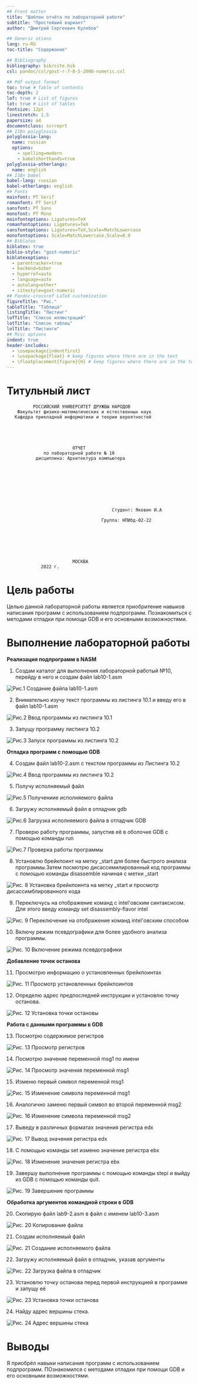 ```yaml
---
## Front matter
title: "Шаблон отчёта по лабораторной работе"
subtitle: "Простейший вариант"
author: "Дмитрий Сергеевич Кулябов"

## Generic otions
lang: ru-RU
toc-title: "Содержание"

## Bibliography
bibliography: bib/cite.bib
csl: pandoc/csl/gost-r-7-0-5-2008-numeric.csl

## Pdf output format
toc: true # Table of contents
toc-depth: 2
lof: true # List of figures
lot: true # List of tables
fontsize: 12pt
linestretch: 1.5
papersize: a4
documentclass: scrreprt
## I18n polyglossia
polyglossia-lang:
  name: russian
  options:
	- spelling=modern
	- babelshorthands=true
polyglossia-otherlangs:
  name: english
## I18n babel
babel-lang: russian
babel-otherlangs: english
## Fonts
mainfont: PT Serif
romanfont: PT Serif
sansfont: PT Sans
monofont: PT Mono
mainfontoptions: Ligatures=TeX
romanfontoptions: Ligatures=TeX
sansfontoptions: Ligatures=TeX,Scale=MatchLowercase
monofontoptions: Scale=MatchLowercase,Scale=0.9
## Biblatex
biblatex: true
biblio-style: "gost-numeric"
biblatexoptions:
  - parentracker=true
  - backend=biber
  - hyperref=auto
  - language=auto
  - autolang=other*
  - citestyle=gost-numeric
## Pandoc-crossref LaTeX customization
figureTitle: "Рис."
tableTitle: "Таблица"
listingTitle: "Листинг"
lofTitle: "Список иллюстраций"
lotTitle: "Список таблиц"
lolTitle: "Листинги"
## Misc options
indent: true
header-includes:
  - \usepackage{indentfirst}
  - \usepackage{float} # keep figures where there are in the text
  - \floatplacement{figure}{H} # keep figures where there are in the text
---
```



# Титульный лист 

              РОССИЙСКИЙ УНИВЕРСИТЕТ ДРУЖБЫ НАРОДОВ
        Факультет физико-математических и естественных наук
       Кафедра прикладной информатики и теории вероятностей





                             ОТЧЕТ 
                  по лабораторной работе № 10
               дисциплина: Архитектура компьютера









                                            Студент: Яковин И.А

	                                    Группа: НПИбд-02-22







                             МОСКВА
			     2022 г.




# Цель работы

Целью данной лабораторной работы является приобритение навыков написания программ с использованием подпрограмм. Познакомиться с методами отладки при помощи GDB и его основными возможностями.


# Выполнение лабораторной работы
**Реализация подпрограмм в NASM**

1. Создам каталог для выполнения лабораторной работый №10, перейду в него и создам файл lab10-1.asm

![Рис.1 Создание файла lab10-1.asm](https://github.com/Florikan2/study_2022-2023_arh-pc/blob/master/labs/lab10/report/image/1.%20%D0%A1%D0%BE%D0%B7%D0%B4%D0%B0%D0%BD%D0%B8%D0%B5%20lab10.png)


2. Внимательно изучу текст программы из листинга 10.1 и введу его в файл lab10-1.asm

![Рис.2 Ввод программы из листинга 10.1](https://github.com/Florikan2/study_2022-2023_arh-pc/blob/master/labs/lab10/report/image/2.%20%D0%92%D0%B2%D0%BE%D0%B4%20%D0%BB%D0%B8%D1%81%D1%82%D0%B8%D0%BD%D0%B3%D0%B0%2010.1.png)


3. Запущу программу листинга 10.2

![Рис.3 Запуск программы из листинга 10.2](https://github.com/Florikan2/study_2022-2023_arh-pc/blob/master/labs/lab10/report/image/3.%20%D0%9B%D0%B8%D1%81%D1%82%D0%B8%D0%BD%D0%B3%2010.1%20%D0%B7%D0%B0%D0%BF%D1%83%D1%81%D0%BA.png)


**Отладка программ с помощью GDB**

4. Создам файл lab10-2.asm с текстом программы из Листинга 10.2

![Рис.4 Ввод программы из листинга 10.2 ](https://github.com/Florikan2/study_2022-2023_arh-pc/blob/master/labs/lab10/report/image/5.%20%D0%92%D0%B2%D0%BE%D0%B4%20%D0%BB%D0%B8%D1%81%D1%82%D0%B8%D0%BD%D0%B3%D0%B0%2010.2.png)



5. Получу исполняемый файл

![Рис.5 Получениие исполняемого файла](https://github.com/Florikan2/study_2022-2023_arh-pc/blob/master/labs/lab10/report/image/6.%20%D0%9F%D0%BE%D0%BB%D1%83%D1%87%D0%B5%D0%BD%D0%B8%D0%B5%20%D0%B8%D1%81%D0%BF%D0%BE%D0%BB%D0%BD%D1%8F%D0%B5%D0%BC%D0%BE%D0%B3%D0%BE%20%D1%84%D0%B0%D0%B9%D0%BB%D0%B0.png)


6. Загружу исполняемый файл в отладчик gdb

![Рис.6 Загрузка исполняемого файла в отладчик GDB](https://github.com/Florikan2/study_2022-2023_arh-pc/blob/master/labs/lab10/report/image/7.%20%D0%97%D0%B0%D0%B3%D1%80%D1%83%D0%B7%D0%BA%D0%B0%20%D0%B8%D1%81%D0%BF%D0%BE%D0%BB%D0%BD%D0%B3%D1%8F%D0%B5%D0%BC%D0%BE%D0%B3%D0%BE%20%D1%84%D0%B0%D0%B9%D0%BB%D0%B0%20%D0%B2%20gdb.png)

7. Проверю работу программы, запустив её в оболочке GDB с помощью команды run

![Рис.7 Проверка работы программы](https://github.com/Florikan2/study_2022-2023_arh-pc/blob/master/labs/lab10/report/image/8.%20%D0%9F%D1%80%D0%BE%D0%B2%D0%B5%D1%80%D0%BA%D0%B0%20%D1%80%D0%B0%D0%B1%D0%BE%D1%82%D1%8B%20%D0%BF%D1%80%D0%BE%D0%B3%D1%80%D0%B0%D0%BC%D0%BC%D1%8B.png)


8. Установлю брейкпоинт на метку _start для более быстрого анализа программы.Затем посмотрю дисассимилированный код программы с помощью команды disassemble начиная с метки _start

![Рис. 8 Установка брейкпоинта на метку _start и просмотр дисассимблированного кода](https://github.com/Florikan2/study_2022-2023_arh-pc/blob/master/labs/lab10/report/image/9.%20%D0%A3%D1%81%D1%82%D0%B0%D0%BD%D0%BE%D0%B2%D0%BB%D1%8E%20%D0%B1%D1%80%D0%B5%D0%B9%D0%BA%D0%BF%D0%BE%D0%B8%D0%BD%D1%82%20%D0%B8%20%D0%BF%D0%BE%D1%81%D0%BC%D0%BE%D1%82%D1%80%D1%8E%20%D0%B4%D0%B8%D1%81%D1%81%D0%B0%D0%BC%D0%B1%D0%BB%D0%B8%D1%80%D0%BE%D0%B2%D0%B0%D0%BD%D0%BD%D1%8B%D0%B9%20%D0%BA%D0%BE%D0%B4.png)


9. Переключусь на отображение команд с intel'овским синтаксисом. Для этого введу команду set disassembly-flavor intel

![Рис. 9 Переключение на отображение команд intel'овским способом](https://github.com/Florikan2/study_2022-2023_arh-pc/blob/master/labs/lab10/report/image/10.%20%D0%9F%D0%B5%D1%80%D0%B5%D0%BA%D0%BB%D1%8E%D1%87%D1%83%D1%81%D1%8C%20%D0%BD%D0%B0%20%D1%81%D0%B8%D0%BD%D1%82%D0%B0%D0%BA%D1%81%D0%B8%D1%81%20intel.png)

10. Включу режим псевдографики для более удобного анализа программы.

![Рис. 10 Включение режима псевдографики](https://github.com/Florikan2/study_2022-2023_arh-pc/blob/master/labs/lab10/report/image/11.%20%D0%92%D0%BA%D0%BB%D1%8E%D1%87%D1%83%20%D1%80%D0%B5%D0%B6%D0%B8%D0%BC%20%D0%BF%D1%81%D0%B5%D0%B2%D0%B4%D0%BE%D0%B3%D1%80%D0%B0%D1%84%D0%B8%D0%BA%D0%B8.png)


**Добавление точек останова**

11. Просмотрю информацию о установленных брейкпоинтах

![Рис. 11 Просмотр установленных брейкпоинтов ](image/placeimg_800_600_tech.jpg)


12. Определю адрес предпоследней инструкции и установлю точку останова.

![Рис. 12 Установка точки остановы](https://github.com/Florikan2/study_2022-2023_arh-pc/blob/master/labs/lab10/report/image/13.%20%D1%83%D1%81%D1%82%D0%B0%D0%BD%D0%BE%D0%B2%D0%BB%D1%8E%20%D0%B5%D1%89%D1%91%20%D0%BE%D0%B4%D0%BD%D1%83%20%D1%82%D0%BE%D1%87%D0%BA%D1%83%20%D0%BE%D1%81%D1%82%D0%B0%D0%BD%D0%BE%D0%B2%D0%BA%D0%B8.png)



**Работа с данными программы в GDB**

13. Посмотрю содержимое регистров 

![Рис. 13 Просмотр регистров](https://github.com/Florikan2/study_2022-2023_arh-pc/blob/master/labs/lab10/report/image/14.%20%D0%98%D0%BD%D1%84%D0%BE%D1%80%D0%BC%D0%B0%D1%86%D0%B8%D1%8F%20%D0%BE%20%D1%80%D0%B5%D0%B3%D0%B8%D1%81%D1%82%D1%80%D0%B0%D0%B7.png)


14. Посмотрю значение переменной msg1 по имени

![Рис. 14 Просмотр значения переменной msg1](https://github.com/Florikan2/study_2022-2023_arh-pc/blob/master/labs/lab10/report/image/15.%20%D0%9F%D1%80%D0%BE%D1%81%D0%BC%D0%BE%D1%82%D1%80%20%D1%81%D0%BE%D0%B4%D0%B5%D1%80%D0%B6%D0%B8%D0%BC%D0%BE%D0%B3%D0%BE%20%D0%BF%D0%B5%D1%80%D0%B5%D0%BC%D0%B5%D0%BD%D0%BD%D0%BE%D0%B9%20msg1%20%D0%BF%D0%BE%20%D0%B8%D0%BC%D0%B5%D0%BD%D0%B8.png)


15. Изменю первый символ переменной msg1

![Рис. 15 Изменение символа переменной msg1](https://github.com/Florikan2/study_2022-2023_arh-pc/blob/master/labs/lab10/report/image/16.%20%D0%98%D0%B7%D0%BC%D0%B5%D0%BD%D1%8E%20%D0%BF%D0%B5%D1%80%D0%B2%D1%83%D1%8E%20%D0%B1%D1%83%D0%BA%D0%B2%D1%83%20%D0%B2%20msg1.png)


16.  Аналогично заменю первый символ во второй переменной msg2

![Рис. 16 Изменение символа переменной msg2](https://github.com/Florikan2/study_2022-2023_arh-pc/blob/master/labs/lab10/report/image/17.%20%D0%98%D0%B7%D0%BC%D0%B5%D0%BD%D1%8E%20%D0%BF%D0%B5%D1%80%D0%B2%D1%8B%D0%B9%20%D1%81%D0%B8%D0%BC%D0%B2%D0%BE%D0%BB%20%D0%B2%20msg2.png)


17. Выведу в различных форматах значения регистра edx

![Рис. 17 Вывод значения регистра edx](https://github.com/Florikan2/study_2022-2023_arh-pc/blob/master/labs/lab10/report/image/18.%20%D0%92%D1%8B%D0%B2%D0%B5%D0%B4%D1%83%20%D0%B2%20%D1%80%D0%B0%D0%B7%D0%BB%D0%B8%D1%87%D0%BD%D1%8B%D1%85%20%D1%84%D0%BE%D1%80%D0%BC%D0%B0%D1%82%D0%B0%D1%85%20edx.png)


18. С помощью команды set изменю значение регистра ebx

![Рис. 18 Изменение значения регистра ebx](https://github.com/Florikan2/study_2022-2023_arh-pc/blob/master/labs/lab10/report/image/19.%20%D0%A1%20%D0%BF%D0%BE%D0%BC%D0%BE%D1%89%D1%8C%D1%8E%20%D0%BA%D0%BE%D0%BC%D0%B0%D0%BD%D0%B4%D1%8B%20set%20%D0%B8%D0%B7%D0%BC%D0%B5%D0%BD%D1%8E%20%D0%B7%D0%BD%D0%B0%D1%87%D0%B5%D0%BD%D0%B8%D0%B5%20edx.png)


19. Завершу выполнение программы с помощью команды stepi и выйду из GDB с помощью команды quit.

![Рис. 19 Завершение программы](https://github.com/Florikan2/study_2022-2023_arh-pc/blob/master/labs/lab10/report/image/20.%20%D0%97%D0%B0%D0%B2%D0%B5%D1%80%D1%88%D1%83%20%D0%B2%D1%8B%D0%BF%D0%BE%D0%BB%D0%BD%D0%B5%D0%BD%D0%B8%D0%B5%20%D0%BF%D1%80%D0%BE%D0%B3%D1%80%D0%B0%D0%BC%D0%BC%D1%8B.png)


**Обработка аргументов командной строки в GDB**

20. Скопирую файл lab9-2.asm в файл с именем lab10-3.asm

![Рис. 20 Копирование файла](https://github.com/Florikan2/study_2022-2023_arh-pc/blob/master/labs/lab10/report/image/21.%20%D0%A1%D0%BA%D0%BE%D0%BF%D0%B8%D1%80%D1%83%D1%8E%20%D1%84%D0%B0%D0%B9%D0%BB%20lab9-2.asm.png)


21. Создам исполняемый файл 

![Рис. 21 Создание исполняемого файла](https://github.com/Florikan2/study_2022-2023_arh-pc/blob/master/labs/lab10/report/image/22.%20%D0%A1%D0%BE%D0%B7%D0%B4%D0%B0%D0%BC%20%D0%B8%D1%81%D0%BF%D0%BE%D0%BB%D0%BD%D1%8F%D0%B5%D0%BC%D1%8B%D0%B9%20%D1%84%D0%B0%D0%B9%D0%BB.png)


22. Загружу исполняемый файл в отладчик, указав аргументы 

![Рис. 22 Загрузка файла в отладчик](https://github.com/Florikan2/study_2022-2023_arh-pc/blob/master/labs/lab10/report/image/23.%20%D0%97%D0%B0%D0%B3%D1%80%D1%83%D0%B6%D1%83%20%D0%B2%20gdb.png)

23. Установлю точку останова перед первой инструкцией в программе и запущу её

![Рис. 23 Установка точки останова](https://github.com/Florikan2/study_2022-2023_arh-pc/blob/master/labs/lab10/report/image/24.%20%D0%A3%D1%81%D1%82%D0%B0%D0%BD%D0%BE%D0%B2%D0%BB%D1%8E%20%D1%82%D0%BE%D1%87%D0%BA%D1%83%20%D0%BE%D1%81%D1%82%D0%B0%D0%BD%D0%BE%D0%B2%D0%B0%20%D0%B8%20%D0%B7%D0%B0%D0%BF%D1%83%D1%89%D1%83%20%D0%BF%D1%80%D0%BE%D0%B3%D1%80%D0%B0%D0%BC%D0%BC%D1%83.png)


24. Найду адрес вершины стека.

![Рис. 24 Адрес вершины стека](https://github.com/Florikan2/study_2022-2023_arh-pc/blob/master/labs/lab10/report/image/25.%20%D0%9D%D0%B0%D0%B9%D0%B4%D1%83%20%D0%B0%D0%B4%D1%80%D0%B5%D1%81%20%D0%B2%D0%B5%D1%80%D1%88%D0%B8%D0%BD%D1%8B%20%D1%81%D1%82%D0%B5%D0%BA%D0%B0.png)


# Выводы

Я приобрёл навыки написания программ с использованием подпрограмм. ПОзнакомился с методами отладки при помощи GDB и его основными возможностями. 


